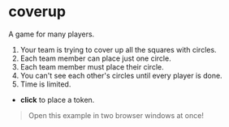 # coverup

A game for many players.

1. Your team is trying to cover up all the squares with circles.
2. Each team member can place just one circle.
3. Each team member must place their circle.
4. You can't see each other's circles until every player is done.
5. Time is limited.

- **click** to place a token.

> Open this example in two browser windows at once!
